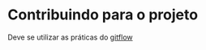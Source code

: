 # Contribuindo para o projeto

Deve se utilizar as práticas do [gitflow](https://www.atlassian.com/br/git/tutorials/comparing-workflows/gitflow-workflow)